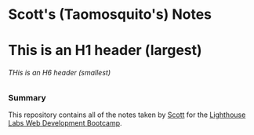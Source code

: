 # Scott's (Taomosquito's) Notes

# This is an H1 header (largest)

###### THis is an H6 header (smallest)

### Summary

This repository contains all of the notes taken by [Scott](https://github.com/Taomosquito) for the [Lighthouse Labs Web Development Bootcamp](https://www.lighthouselabs.ca/en/web-development).
